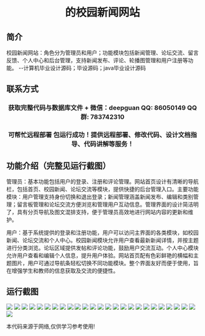 <p><h1 align="center">的校园新闻网站</h1></p>

## 简介
校园新闻网站：角色分为管理员和用户；功能模块包括新闻管理、论坛交流、留言反馈、个人中心和后台管理，支持新闻发布、评论、轮播图管理和用户注册等功能。    --计算机毕业设计源码；毕设源码；java毕业设计源码


## 联系方式
<p><h3 align="center">获取完整代码与数据库文件 + 微信：deepguan QQ: 86050149 QQ群: 783742310</h3></p>
<p><h3 align="center">可帮忙远程部署 包运行成功！提供远程部署、修改代码、设计文档指导、代码讲解等服务！</h3></p>

## 功能介绍（完整见运行截图）
管理员：基本功能包括用户的登录、注册和评论管理。网站首页设计有清晰的导航栏，包括首页、校园新闻、论坛交流等模块，提供快捷的后台管理入口。主要功能模块：用户管理支持身份切换和退出登录；新闻管理涵盖新闻发布、编辑和类别管理；留言板管理和论坛交流方便浏览和管理用户互动信息。管理界面的设计简洁明了，具有分页导航及图文混排支持，便于管理员高效地进行网站内容的更新和维护。

用户：基于系统提供的登录和注册功能，用户可以访问主界面的各类模块，如校园新闻、论坛交流和个人中心。校园新闻模块允许用户查看最新新闻详情，并按主题进行分类浏览。论坛区域提供发帖和评论功能，鼓励用户交流互动。个人中心模块允许用户查看和编辑个人信息，提升用户体验。网站首页配有色彩鲜艳的横幅和主题图片，用户可通过导航条轻松切换不同功能模块。整个界面友好而便于使用，旨在增强学生和教师的信息获取及交流的便捷性。


## 运行截图
![](img/001.jpg)
![](img/002.jpg)
![](img/003.jpg)
![](img/004.jpg)
![](img/005.jpg)
![](img/006.jpg)
![](img/007.jpg)
![](img/008.jpg)
![](img/009.jpg)
![](img/010.jpg)
![](img/011.jpg)
![](img/012.jpg)
![](img/013.jpg)
![](img/014.jpg)
![](img/015.jpg)
![](img/016.jpg)
![](img/017.jpg)
![](img/018.jpg)
![](img/019.jpg)
![](img/020.jpg)
![](img/021.jpg)
![](img/022.jpg)
![](img/023.jpg)
![](img/024.jpg)
![](img/025.jpg)
![](img/026.jpg)

<p>本代码来源于网络,仅供学习参考使用!</p>
